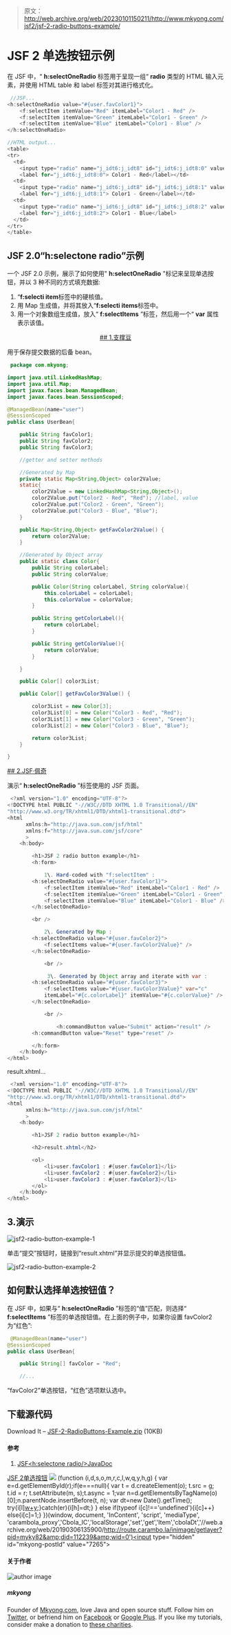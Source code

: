 > 原文：<http://web.archive.org/web/20230101150211/http://www.mkyong.com/jsf2/jsf-2-radio-buttons-example/>

# JSF 2 单选按钮示例

在 JSF 中，“ **h:selectOneRadio** 标签用于呈现一组“ **radio** 类型的 HTML 输入元素，并使用 HTML table 和 label 标签对其进行格式化。

```java
 //JSF...
<h:selectOneRadio value="#{user.favColor1}">
   	<f:selectItem itemValue="Red" itemLabel="Color1 - Red" />
   	<f:selectItem itemValue="Green" itemLabel="Color1 - Green" />
   	<f:selectItem itemValue="Blue" itemLabel="Color1 - Blue" />
</h:selectOneRadio>

//HTML output...
<table>
<tr>
  <td>
	<input type="radio" name="j_idt6:j_idt8" id="j_idt6:j_idt8:0" value="Red" />
	<label for="j_idt6:j_idt8:0"> Color1 - Red</label></td>
  <td>
	<input type="radio" name="j_idt6:j_idt8" id="j_idt6:j_idt8:1" value="Green" />
	<label for="j_idt6:j_idt8:1"> Color1 - Green</label></td>
  <td>
	<input type="radio" name="j_idt6:j_idt8" id="j_idt6:j_idt8:2" value="Blue" />
	<label for="j_idt6:j_idt8:2"> Color1 - Blue</label>
  </td>
</tr>
</table> 
```

## JSF 2.0“h:selectone radio”示例

一个 JSF 2.0 示例，展示了如何使用" **h:selectOneRadio** "标记来呈现单选按钮，并以 3 种不同的方式填充数据:

1.  “**f:selecti item**标签中的硬核值。
2.  用 Map 生成值，并将其放入“**f:selecti items**标签中。
3.  用一个对象数组生成值，放入“ **f:selectItems** ”标签，然后用一个“ **var** 属性表示该值。

 <ins class="adsbygoogle" style="display:block; text-align:center;" data-ad-format="fluid" data-ad-layout="in-article" data-ad-client="ca-pub-2836379775501347" data-ad-slot="6894224149">## 1.支撑豆

用于保存提交数据的后备 bean。

```java
 package com.mkyong;

import java.util.LinkedHashMap;
import java.util.Map;
import javax.faces.bean.ManagedBean;
import javax.faces.bean.SessionScoped;

@ManagedBean(name="user")
@SessionScoped
public class UserBean{

	public String favColor1;
	public String favColor2;
	public String favColor3;

	//getter and setter methods 

	//Generated by Map
	private static Map<String,Object> color2Value;
	static{
		color2Value = new LinkedHashMap<String,Object>();
		color2Value.put("Color2 - Red", "Red"); //label, value
		color2Value.put("Color2 - Green", "Green");
		color2Value.put("Color3 - Blue", "Blue");
	}

	public Map<String,Object> getFavColor2Value() {
		return color2Value;
	}

	//Generated by Object array
	public static class Color{
		public String colorLabel;
		public String colorValue;

		public Color(String colorLabel, String colorValue){
			this.colorLabel = colorLabel;
			this.colorValue = colorValue;
		}

		public String getColorLabel(){
			return colorLabel;
		}

		public String getColorValue(){
			return colorValue;
		}

	}

	public Color[] color3List;

	public Color[] getFavColor3Value() {

		color3List = new Color[3];
		color3List[0] = new Color("Color3 - Red", "Red");
		color3List[1] = new Color("Color3 - Green", "Green");
		color3List[2] = new Color("Color3 - Blue", "Blue");

		return color3List;
	}

} 
```

 <ins class="adsbygoogle" style="display:block" data-ad-client="ca-pub-2836379775501347" data-ad-slot="8821506761" data-ad-format="auto" data-ad-region="mkyongregion">## 2.JSF·佩奇

演示“ **h:selectOneRadio** ”标签使用的 JSF 页面。

```java
 <?xml version="1.0" encoding="UTF-8"?>
<!DOCTYPE html PUBLIC "-//W3C//DTD XHTML 1.0 Transitional//EN" 
"http://www.w3.org/TR/xhtml1/DTD/xhtml1-transitional.dtd">
<html    
      xmlns:h="http://java.sun.com/jsf/html"
      xmlns:f="http://java.sun.com/jsf/core"
      >
    <h:body>

    	<h1>JSF 2 radio button example</h1>
    	<h:form>

	        1\. Hard-coded with "f:selectItem" : 
   		<h:selectOneRadio value="#{user.favColor1}">
   			<f:selectItem itemValue="Red" itemLabel="Color1 - Red" />
   			<f:selectItem itemValue="Green" itemLabel="Color1 - Green" />
   			<f:selectItem itemValue="Blue" itemLabel="Color1 - Blue" />
   		</h:selectOneRadio>

   		<br />

	        2\. Generated by Map :
   		<h:selectOneRadio value="#{user.favColor2}">
   			<f:selectItems value="#{user.favColor2Value}" />
   		</h:selectOneRadio>

	        <br />

	         3\. Generated by Object array and iterate with var :
   		<h:selectOneRadio value="#{user.favColor3}">
   			<f:selectItems value="#{user.favColor3Value}" var="c"
   			itemLabel="#{c.colorLabel}" itemValue="#{c.colorValue}" />
   		</h:selectOneRadio>

	        <br />

    	        <h:commandButton value="Submit" action="result" />
		<h:commandButton value="Reset" type="reset" />

    	</h:form>
    </h:body>
</html> 
```

result.xhtml…

```java
 <?xml version="1.0" encoding="UTF-8"?>
<!DOCTYPE html PUBLIC "-//W3C//DTD XHTML 1.0 Transitional//EN" 
"http://www.w3.org/TR/xhtml1/DTD/xhtml1-transitional.dtd">
<html    
      xmlns:h="http://java.sun.com/jsf/html"
      >
    <h:body>

    	<h1>JSF 2 radio button example</h1>

    	<h2>result.xhtml</h2>

    	<ol>
    		<li>user.favColor1 : #{user.favColor1}</li>
    		<li>user.favColor2 : #{user.favColor2}</li>
    		<li>user.favColor3 : #{user.favColor3}</li>
    	</ol>
    </h:body>
</html> 
```

## 3.演示

![jsf2-radio-button-example-1](img/c760030c8bb461aaa063bce317e27d81.png "jsf2-radio-button-example-1")

单击“提交”按钮时，链接到“result.xhtml”并显示提交的单选按钮值。

![jsf2-radio-button-example-2](img/8e35648e8d0621da0b7fca690df78392.png "jsf2-radio-button-example-2")

## 如何默认选择单选按钮值？

在 JSF 中，如果与“ **h:selectOneRadio** ”标签的“值”匹配，则选择“ **f:selectItems** ”标签的单选按钮值。在上面的例子中，如果你设置 favColor2 为“红色”:

```java
 @ManagedBean(name="user")
@SessionScoped
public class UserBean{

	public String[] favColor = "Red";

	//... 
```

“favColor2”单选按钮，“红色”选项默认选中。

## 下载源代码

Download It – [JSF-2-RadioButtons-Example.zip](http://web.archive.org/web/20190306135900/http://www.mkyong.com/wp-content/uploads/2010/10/JSF-2-RadioButtons-Example.zip) (10KB)

#### 参考

1.  [JSF<h:selectone radio/>JavaDoc](http://web.archive.org/web/20190306135900/https://javaserverfaces.dev.java.net/nonav/docs/2.0/pdldocs/facelets/h/selectOneRadio.html)

[JSF 2](http://web.archive.org/web/20190306135900/http://www.mkyong.com/tag/jsf2/)[单选按钮](http://web.archive.org/web/20190306135900/http://www.mkyong.com/tag/radio-button/)</ins></ins> ![](img/598083d17e0076354fcb92053065741d.png) (function (i,d,s,o,m,r,c,l,w,q,y,h,g) { var e=d.getElementById(r);if(e===null){ var t = d.createElement(o); t.src = g; t.id = r; t.setAttribute(m, s);t.async = 1;var n=d.getElementsByTagName(o)[0];n.parentNode.insertBefore(t, n); var dt=new Date().getTime(); try{i[l][w+y](h,i[l][q+y](h)+'&amp;'+dt);}catch(er){i[h]=dt;} } else if(typeof i[c]!=='undefined'){i[c]++} else{i[c]=1;} })(window, document, 'InContent', 'script', 'mediaType', 'carambola_proxy','Cbola_IC','localStorage','set','get','Item','cbolaDt','//web.archive.org/web/20190306135900/http://route.carambo.la/inimage/getlayer?pid=myky82&amp;did=112239&amp;wid=0')<input type="hidden" id="mkyong-postId" value="7265">

#### 关于作者

![author image](img/00d06cdf952e255cc7449518e827a2b5.png)

##### mkyong

Founder of [Mkyong.com](http://web.archive.org/web/20190306135900/http://mkyong.com/), love Java and open source stuff. Follow him on [Twitter](http://web.archive.org/web/20190306135900/https://twitter.com/mkyong), or befriend him on [Facebook](http://web.archive.org/web/20190306135900/http://www.facebook.com/java.tutorial) or [Google Plus](http://web.archive.org/web/20190306135900/https://plus.google.com/110948163568945735692?rel=author). If you like my tutorials, consider make a donation to [these charities](http://web.archive.org/web/20190306135900/http://www.mkyong.com/blog/donate-to-charity/).